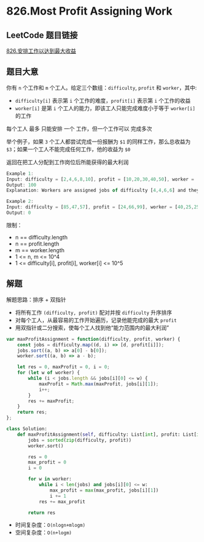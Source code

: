 # 826.Most Profit Assigning Work

## LeetCode 题目链接

[826.安排工作以达到最大收益](https://leetcode.cn/problems/most-profit-assigning-work/)

## 题目大意

你有 `n` 个工作和 `m` 个工人。给定三个数组：`difficulty`, `profit` 和 `worker`，其中:
- `difficulty[i]` 表示第 `i` 个工作的难度，`profit[i]` 表示第 `i` 个工作的收益
- `worker[i]` 是第 `i` 个工人的能力，即该工人只能完成难度小于等于 `worker[i]` 的工作
  
每个工人 最多 只能安排 一个 工作，但一个工作可以 完成多次 

举个例子，如果 `3` 个工人都尝试完成一份报酬为 `$1` 的同样工作，那么总收益为 `$3`；如果一个工人不能完成任何工作，他的收益为 `$0` 

返回在把工人分配到工作岗位后所能获得的最大利润 

```js
Example 1:
Input: difficulty = [2,4,6,8,10], profit = [10,20,30,40,50], worker = [4,5,6,7]
Output: 100
Explanation: Workers are assigned jobs of difficulty [4,4,6,6] and they get a profit of [20,20,30,30] separately.

Example 2:
Input: difficulty = [85,47,57], profit = [24,66,99], worker = [40,25,25]
Output: 0
```

限制：
- n == difficulty.length
- n == profit.length
- m == worker.length
- 1 <= n, m <= 10^4
- 1 <= difficulty[i], profit[i], worker[i] <= 10^5

## 解题

解题思路：排序 + 双指针

- 将所有工作 `(difficulty, profit)` 配对并按 `difficulty` 升序排序
- 对每个工人，从最容易的工作开始遍历，记录他能完成的最大 `profit`
- 用双指针或二分搜索，使每个工人找到他“能力范围内的最大利润”

```js
var maxProfitAssignment = function(difficulty, profit, worker) {
    const jobs = difficulty.map((d, i) => [d, profit[i]]);
    jobs.sort((a, b) => a[0] - b[0]);  
    worker.sort((a, b) => a - b);      

    let res = 0, maxProfit = 0, i = 0;
    for (let w of worker) {
        while (i < jobs.length && jobs[i][0] <= w) {
            maxProfit = Math.max(maxProfit, jobs[i][1]);
            i++;
        }
        res += maxProfit;
    }
    return res;
};
```
```python
class Solution:
    def maxProfitAssignment(self, difficulty: List[int], profit: List[int], worker: List[int]) -> int:
        jobs = sorted(zip(difficulty, profit)) 
        worker.sort()  

        res = 0
        max_profit = 0
        i = 0

        for w in worker:
            while i < len(jobs) and jobs[i][0] <= w:
                max_profit = max(max_profit, jobs[i][1])
                i += 1
            res += max_profit  

        return res
```

- 时间复杂度：`O(nlogn+mlogm)`
- 空间复杂度：`O(n+logm)`